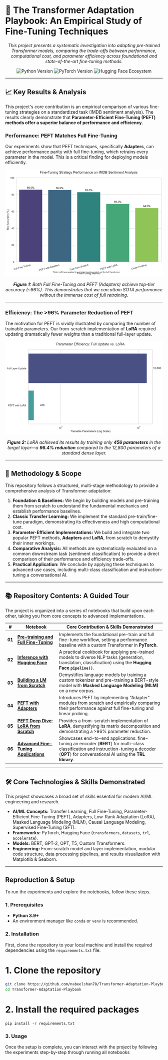 # 🚀 The Transformer Adaptation Playbook: An Empirical Study of Fine-Tuning Techniques

<div align="center">

*This project presents a systematic investigation into adapting pre-trained Transformer models, comparing the trade-offs between performance, computational cost, and parameter efficiency across foundational and state-of-the-art fine-tuning methods.*

</div>

<p align="center">
  <img src="https://img.shields.io/badge/Python-3.9+-blue.svg" alt="Python Version">
  <img src="https://img.shields.io/badge/PyTorch-2.2+-ee4c2c.svg" alt="PyTorch Version">
  <img src="https://img.shields.io/badge/%F0%9F%A4%97%20Hugging%20Face-Ecosystem-yellow" alt="Hugging Face Ecosystem">
</p>

---

## 📈 Key Results & Analysis

This project's core contribution is an empirical comparison of various fine-tuning strategies on a standardized task (IMDB sentiment analysis). The results clearly demonstrate that **Parameter-Efficient Fine-Tuning (PEFT) methods offer a superior balance of performance and efficiency.**

### Performance: PEFT Matches Full Fine-Tuning

Our experiments show that PEFT techniques, specifically **Adapters**, can achieve performance parity with full fine-tuning, which retrains every parameter in the model. This is a critical finding for deploying models efficiently.

![Fine-Tuning Performance Comparison](plots/performance_comparison_imdb.png)
*<p align="center"><b>Figure 1:</b> Both Full Fine-Tuning and PEFT (Adapters) achieve top-tier accuracy (~86%). This demonstrates that we can attain SOTA performance without the immense cost of full retraining.</p>*

---

### Efficiency: The >96% Parameter Reduction of PEFT

The motivation for PEFT is vividly illustrated by comparing the number of trainable parameters. Our from-scratch implementation of **LoRA** required updating dramatically fewer weights than a traditional full-layer update.

![Parameter Efficiency Comparison](plots/parameter_efficiency_comparison.png)
*<p align="center"><b>Figure 2:</b> LoRA achieved its results by training only **456 parameters** in the target layer—a **96.4% reduction** compared to the 12,800 parameters of a standard dense layer.</p>*

---

## 🔬 Methodology & Scope

This repository follows a structured, multi-stage methodology to provide a comprehensive analysis of Transformer adaptation:

1.  **Foundation & Baselines:** We begin by building models and pre-training them from scratch to understand the fundamental mechanics and establish performance baselines.
2.  **Classic Transfer Learning:** We implement the standard pre-train/fine-tune paradigm, demonstrating its effectiveness and high computational cost.
3.  **Parameter-Efficient Implementations:** We build and integrate two popular PEFT methods, **Adapters** and **LoRA**, from scratch to demystify their inner workings.
4.  **Comparative Analysis:** All methods are systematically evaluated on a common downstream task (sentiment classification) to provide a direct comparison of their performance and efficiency trade-offs.
5.  **Practical Application:** We conclude by applying these techniques to advanced use cases, including multi-class classification and instruction-tuning a conversational AI.

---

## 📚 Repository Contents: A Guided Tour

The project is organized into a series of notebooks that build upon each other, taking you from core concepts to advanced implementations.

| # | Notebook | Core Contribution & Skills Demonstrated |
|---|---|---|
| **01** | **[Pre-training and Full Fine-Tuning](./01_Pretraining_and_Full_Finetuning.ipynb)** | Implements the foundational pre-train and full fine-tune workflow, setting a performance baseline with a custom Transformer in **PyTorch**. |
| **02** | **[Inference with Hugging Face](./02_Inference_with_HuggingFace.ipynb)** | A practical cookbook for applying pre-trained models to diverse NLP tasks (generation, translation, classification) using the **Hugging Face `pipeline()`**. |
| **03** | **[Building a LM from Scratch](./03_Building_a_LM_from_Scratch.ipynb)** | Demystifies language models by training a custom tokenizer and pre-training a BERT-style model with **Masked Language Modeling (MLM)** on a new corpus. |
| **04** | **[PEFT with Adapters](./04_PEFT_with_Adapters_vs_Full_Finetuning.ipynb)** | Introduces PEFT by implementing "Adapter" modules from scratch and empirically comparing their performance against full fine-tuning and linear probing. |
| **05** | **[PEFT Deep Dive: LoRA from Scratch](./05_PEFT_Deep_Dive_into_LoRA_Scratch.ipynb)** | Provides a from-scratch implementation of **LoRA**, demystifying its matrix decomposition and demonstrating a >96% parameter reduction. |
| **06** | **[Advanced Fine-Tuning Applications](./06_Advanced_Finetuning_BERT_to_OPT.ipynb)** | Showcases end-to-end applications: fine-tuning an encoder (**BERT**) for multi-class classification and instruction-tuning a decoder (**OPT**) for conversational AI using the **TRL library**. |

---

## 🛠️ Core Technologies & Skills Demonstrated

This project showcases a broad set of skills essential for modern AI/ML engineering and research.

- **AI/ML Concepts:** Transfer Learning, Full Fine-Tuning, Parameter-Efficient Fine-Tuning (PEFT), Adapters, Low-Rank Adaptation (LoRA), Masked Language Modeling (MLM), Causal Language Modeling, Supervised Fine-Tuning (SFT).
- **Frameworks:** PyTorch, Hugging Face (`transformers`, `datasets`, `trl`, `accelerate`).
- **Models:** BERT, GPT-2, OPT, T5, Custom Transformers.
- **Engineering:** From-scratch model and layer implementation, modular code structure, data processing pipelines, and results visualization with Matplotlib & Seaborn.

---

## Reproduction & Setup

To run the experiments and explore the notebooks, follow these steps.

### 1. Prerequisites
- **Python 3.9+**
- An environment manager like `conda` or `venv` is recommended.

### 2. Installation
First, clone the repository to your local machine and install the required dependencies using the `requirements.txt` file.

# 1. Clone the repository
```bash
git clone https://github.com/nabeelshan78/Transformer-Adaptation-Playbook.git
cd Transformer-Adaptation-Playbook
```

# 2. Install the required packages
```
pip install -r requirements.txt
```

### 3. Usage
Once the setup is complete, you can interact with the project by following the experiments step-by-step through running all notebooks


